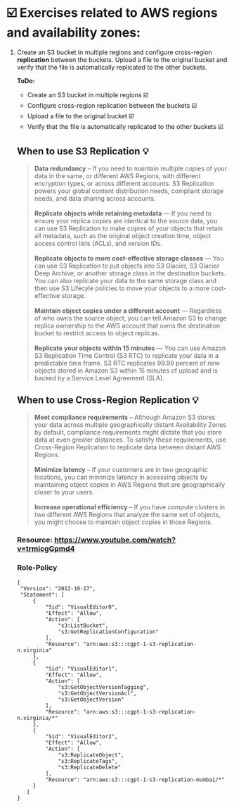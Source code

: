 # ☑️ Exercises related to AWS regions and availability zones:

1. Create an S3 bucket in multiple regions and configure cross-region **replication** between the buckets. 
   Upload a file to the original bucket and verify that the file is automatically replicated to the other buckets.
   
   **ToDo:**
   - Create an S3 bucket in multiple regions ☑️
   - Configure cross-region replication between the buckets ☑️
   - Upload a file to the original bucket ☑️
   - Verify that the file is automatically replicated to the other buckets ☑️
  
   ## When to use S3 Replication 💡
     > **Data redundancy** – If you need to maintain multiple copies of your data in the same, or different AWS Regions, with different encryption types, or across different accounts. S3 Replication powers your global content distribution needs, compliant storage needs, and data sharing across accounts.<br/><br/>
     > **Replicate objects while retaining metadata** — If you need to ensure your replica copies are identical to the source data, you can use S3 Replication to make copies of your objects that retain all metadata, such as the original object creation time, object access control lists (ACLs), and version IDs.<br/><br/>
     > **Replicate objects to more cost-effective storage classes** — You can use S3 Replication to put objects into S3 Glacier, S3 Glacier Deep Archive, or another storage class in the destination buckets. You can also replicate your data to the same storage class and then use S3 Lifecyle policies to move your objects to a more cost-effective storage.<br/><br/>
     > **Maintain object copies under a different account** — Regardless of who owns the source object, you can tell Amazon S3 to change replica ownership to the AWS account that owns the destination bucket to restrict access to object replicas.<br/><br/>
     > **Replicate your objects within 15 minutes** — You can use Amazon S3 Replication Time Control (S3 RTC) to replicate your data in a predictable time frame. S3 RTC replicates 99.99 percent of new objects stored in Amazon S3 within 15 minutes of upload and is backed by a Service Level Agreement (SLA).
    
    ## When to use Cross-Region Replication 💡
     > **Meet compliance requirements** – Although Amazon S3 stores your data across multiple geographically distant Availability Zones by default, compliance requirements might dictate that you store data at even greater distances. To satisfy these requirements, use Cross-Region Replication to replicate data between distant AWS Regions.<br/><br/>
     > **Minimize latency** – If your customers are in two geographic locations, you can minimize latency in accessing objects by maintaining object copies in AWS Regions that are geographically closer to your users.<br/><br/>
     > **Increase operational efficiency** – If you have compute clusters in two different AWS Regions that analyze the same set of objects, you might choose to maintain object copies in those Regions.

   ### Resource: https://www.youtube.com/watch?v=trmicgGpmd4
   
   ### Role-Policy
   ```
   {
    "Version": "2012-10-17",
    "Statement": [
        {
            "Sid": "VisualEditor0",
            "Effect": "Allow",
            "Action": [
                "s3:ListBucket",
                "s3:GetReplicationConfiguration"
            ],
            "Resource": "arn:aws:s3:::cgpt-1-s3-replication-n.virginia"
        },
        {
            "Sid": "VisualEditor1",
            "Effect": "Allow",
            "Action": [
                "s3:GetObjectVersionTagging",
                "s3:GetObjectVersionAcl",
                "s3:GetObjectVersion"
            ],
            "Resource": "arn:aws:s3:::cgpt-1-s3-replication-n.virginia/*"
        },
        {
            "Sid": "VisualEditor2",
            "Effect": "Allow",
            "Action": [
                "s3:ReplicateObject",
                "s3:ReplicateTags",
                "s3:ReplicateDelete"
            ],
            "Resource": "arn:aws:s3:::cgpt-1-s3-replication-mumbai/*"
        }
      ]
   }
   ```
